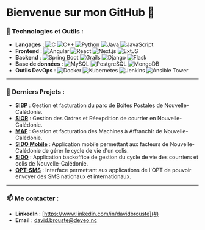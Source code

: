 # Bienvenue sur mon GitHub 👋
### 👀 Technologies et Outils :
- **Langages** :
  ![C](https://img.shields.io/badge/-C-blue) 
  ![C++](https://img.shields.io/badge/-C++-orange) 
  ![Python](https://img.shields.io/badge/-Python-yellowgreen) 
  ![Java](https://img.shields.io/badge/-Java-blue) 
  ![JavaScript](https://img.shields.io/badge/-JavaScript-yellow)
- **Frontend** : ![Angular](https://img.shields.io/badge/-Angular-red) 
  ![React](https://img.shields.io/badge/-React-blue) 
  ![Next.js](https://img.shields.io/badge/-Next.js-black) 
  ![ExtJS](https://img.shields.io/badge/-ExtJS-lightgrey)
- **Backend** : ![Spring Boot](https://img.shields.io/badge/-Spring%20Boot-brightgreen) 
  ![Grails](https://img.shields.io/badge/-Grails-green) 
  ![Django](https://img.shields.io/badge/-Django-darkgreen) 
  ![Flask](https://img.shields.io/badge/-Flask-black)
- **Base de données** : ![MySQL](https://img.shields.io/badge/-MySQL-lightgrey) ![PostgreSQL](https://img.shields.io/badge/-PostgreSQL-blue) ![MongoDB](https://img.shields.io/badge/-MongoDB-green)
- **Outils DevOps** : ![Docker](https://img.shields.io/badge/-Docker-lightblue) ![Kubernetes](https://img.shields.io/badge/-Kubernetes-blue) ![Jenkins](https://img.shields.io/badge/-Jenkins-lightgrey) 
  ![Ansible Tower](https://img.shields.io/badge/-Ansible%20Tower-blue)

---

### 🌱 Derniers Projets :
- **[SIBP](#)** : Gestion et facturation du parc de Boites Postales de Nouvelle-Calédonie.
- **[SIOR](#)** : Gestion des Ordres et Réexpdition de courrier en Nouvelle-Calédonie.
- **[MAF](#)** : Gestion et facturation des Machines à Affranchir de Nouvelle-Calédonie.
- **[SIDO Mobile](#)** : Application mobile permettant aux facteurs de Nouvelle-Calédonie de gérer le cycle de vie d'un colis.
- **[SIDO](#)** : Application backoffice de gestion du cycle de vie des courriers et colis de Nouvelle-Calédonie.
- **[OPT-SMS](#)** : Interface permettant aux applications de l'OPT de pouvoir envoyer des SMS nationaux et internationaux.

---

### 📫 Me contacter :
- **LinkedIn** : [https://www.linkedin.com/in/davidbrouste](#)
- **Email** : [david.brouste@deveo.nc](mailto:david.brouste@deveo.nc)

<!---
DavidDeveo/DavidDeveo is a ✨ special ✨ repository because its `README.md` (this file) appears on your GitHub profile.
You can click the Preview link to take a look at your changes.
--->
